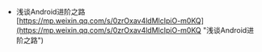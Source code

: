 - 浅谈Android进阶之路<br>[https://mp.weixin.qq.com/s/0zrOxav4ldMlcIpiO-m0KQ](https://mp.weixin.qq.com/s/0zrOxav4ldMlcIpiO-m0KQ "浅谈Android进阶之路")